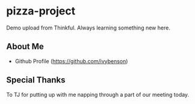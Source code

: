 # pizza-project
Demo upload from Thinkful. Always learning something new here.

## About Me

* Github Profile (https://github.com/ivybenson)

## Special Thanks

To TJ for putting up with me napping through a part of our meeting today.
